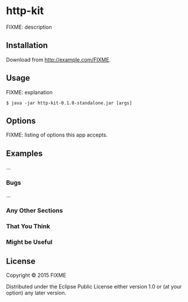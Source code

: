 # http-kit

FIXME: description

## Installation

Download from http://example.com/FIXME.

## Usage

FIXME: explanation

    $ java -jar http-kit-0.1.0-standalone.jar [args]

## Options

FIXME: listing of options this app accepts.

## Examples

...

### Bugs

...

### Any Other Sections
### That You Think
### Might be Useful

## License

Copyright © 2015 FIXME

Distributed under the Eclipse Public License either version 1.0 or (at
your option) any later version.
